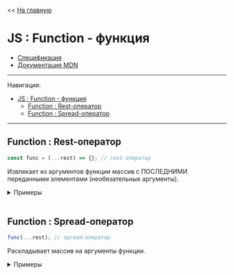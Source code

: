 << [На главную](../README.md)

# JS : Function - функция

- [Спецификация](https://tc39.es/ecma262/#sec-function-objects)
- [Документация MDN](https://developer.mozilla.org/ru/docs/Web/JavaScript/Reference/Global_Objects/Function)

---

Навигация:

- [JS : Function - функция](#js--function---функция)
  - [Function : Rest-оператор](#function--rest-оператор)
  - [Function : Spread-оператор](#function--spread-оператор)

---

## Function : Rest-оператор

<a id="rest"></a>

```js
const func = (...rest) => {}; // rest-оператор
```

Извлекает из аргументов функции массив с ПОСЛЕДНИМИ переданными элементами (необязательные аргументы).

<details>
<summary>Примеры</summary>

```js
const func = (...params) => params;
func(); // ==> []
func(9); // ==> [9]
func(9, 4); // ==> [9, 4]
```

```js
const func = (a, b, ...params) => [a + b, params];
func(9, 4); // ==> [13, []]
func(9, 4, -1, 3); // ==> [13, [-1, 3]]
func(9); // ==> [NaN, []]
```

</details><br>

## Function : Spread-оператор

<a id="spread"></a>

```js
func(...rest); // spread-оператор
```

Раскладывает массив на аргументы функции.

<details>
<summary>Примеры</summary>

```js
const numbers = [1, 7, 4];
sum(...numbers); // ==> 12
sum(8, 10, ...numbers); // ==> 30
sum(8, ...numbers, 10); // ==> 30
sum(...numbers, 8, 10); // ==> 30
```

```js
const numbers1 = [1, 7, 4];
const numbers2 = [8, 10];
sum(...numbers1, ...numbers2); // ==> 30
```

</details><br>
